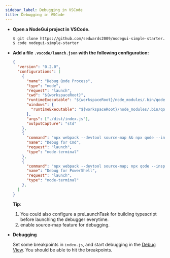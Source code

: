 ```yaml
---
sidebar_label: Debugging in VSCode
title: Debugging in VSCode
---
```


- **Open a NodeGui project in VSCode.**

  ```sh
  $ git clone https://github.com/sedwards2009/nodegui-simple-starter.git
  $ code nodegui-simple-starter
  ```

- **Add a file `.vscode/launch.json` with the following configuration:**

  ```json
  {
    "version": "0.2.0",
    "configurations": [
      {
        "name": "Debug Qode Process",
        "type": "node",
        "request": "launch",
        "cwd": "${workspaceRoot}",
        "runtimeExecutable": "${workspaceRoot}/node_modules/.bin/qode",
        "windows": {
          "runtimeExecutable": "${workspaceRoot}/node_modules/.bin/qode.exe"
        },
        "args": ["./dist/index.js"],
        "outputCapture": "std"
      },
      {
        "command": "npx webpack --devtool source-map && npx qode --inspect ./dist/index.js",
        "name": "Debug for Cmd",
        "request": "launch",
        "type": "node-terminal"
      },
      {
        "command": "npx webpack --devtool source-map; npx qode --inspect ./dist/index.js",
        "name": "Debug for PowerShell",
        "request": "launch",
        "type": "node-terminal"
      },
    ]
  }
  ```

  **Tip**:
    1. You could also configure a preLaunchTask for building typescript before launching the debugger everytime.
    2. enable source-map feature for debugging.

- **Debugging**

  Set some breakpoints in `index.js`, and start debugging in the [Debug View](https://code.visualstudio.com/docs/editor/debugging). You should be able to hit the breakpoints.
